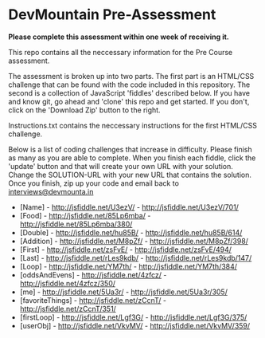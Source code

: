 DevMountain Pre-Assessment
=========

**Please complete this assessment within one week of receiving it.**

This repo contains all the neccessary information for the Pre Course assessment. 

The assessment is broken up into two parts. The first part is an HTML/CSS challenge that can be found with the code included in this repository. The second is a collection of JavaScript 'fiddles' described below. If you have and know git, go ahead and 'clone' this repo and get started. If you don't, click on the 'Download Zip' button to the right. 


Instructions.txt contains the neccessary instructions for the first HTML/CSS challenge. 

Below is a list of coding challenges that increase in difficulty. Please finish as many as you are able to complete.
When you finish each fiddle, click the 'update' button and that will create your own URL with your solution. Change the SOLUTION-URL with your new URL that contains the solution. Once you finish, zip up your code and email back to interviews@devmounta.in

* [Name] - http://jsfiddle.net/U3ezV/ - http://jsfiddle.net/U3ezV/701/
* [Food] - http://jsfiddle.net/85Lp6mba/ - http://jsfiddle.net/85Lp6mba/380/
* [Double] - http://jsfiddle.net/hu85B/ - http://jsfiddle.net/hu85B/614/
* [Addition] - http://jsfiddle.net/M8pZf/ - http://jsfiddle.net/M8pZf/398/
* [First] - http://jsfiddle.net/zsFvE/ - http://jsfiddle.net/zsFvE/494/
* [Last] -  http://jsfiddle.net/rLes9kdb/ - http://jsfiddle.net/rLes9kdb/147/
* [Loop] - http://jsfiddle.net/YM7th/ - http://jsfiddle.net/YM7th/384/
* [oddsAndEvens] - http://jsfiddle.net/4zfcz/ - http://jsfiddle.net/4zfcz/350/
* [me] - http://jsfiddle.net/5Ua3r/ - http://jsfiddle.net/5Ua3r/305/
* [favoriteThings] - http://jsfiddle.net/zCcnT/ - http://jsfiddle.net/zCcnT/351/
* [firstLoop] - http://jsfiddle.net/Lgf3G/ - http://jsfiddle.net/Lgf3G/375/
* [userObj] - http://jsfiddle.net/VkvMV/ - http://jsfiddle.net/VkvMV/359/
